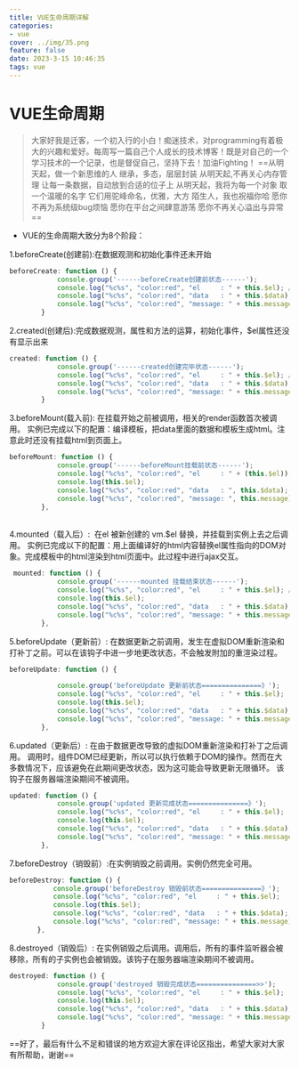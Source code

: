 ```yaml
---
title: VUE生命周期详解
categories:
- vue
cover: ../img/35.png
feature: false
date: 2023-3-15 10:46:35
tags: vue
---
```


# VUE生命周期
 >大家好我是迁客，一个初入行的小白！痴迷技术，对programming有着极大的兴趣和爱好。每周写一篇自己个人成长的技术博客！既是对自己的一个学习技术的一个记录，也是督促自己，坚持下去！加油Fighting！
 >==从明天起，做一个新思维的人
 >继承，多态，层层封装
 >从明天起,不再关心内存管理
 >让每一条数据，自动放到合适的位子上
 >从明天起，我将为每一个对象
 >取一个温暖的名字
 >它们用驼峰命名，优雅，大方
 >陌生人，我也祝福你哈
 >愿你不再为系统级bug烦恼
 >愿你在平台之间肆意游荡
 >愿你不再关心溢出与异常==
* VUE的生命周期大致分为8个阶段：

1.beforeCreate(创建前):在数据观测和初始化事件还未开始
    
```javascript
beforeCreate: function () {
            console.group('------beforeCreate创建前状态------');
            console.log("%c%s", "color:red", "el     : " + this.$el); //undefined
            console.log("%c%s", "color:red", "data   : " + this.$data); //undefined
            console.log("%c%s", "color:red", "message: " + this.message)
        }
```


2.created(创建后):完成数据观测，属性和方法的运算，初始化事件，$el属性还没有显示出来
```javascript
created: function () {
            console.group('------created创建完毕状态------');
            console.log("%c%s", "color:red", "el     : " + this.$el); //undefined
            console.log("%c%s", "color:red", "data   : " + this.$data); //已被初始化
            console.log("%c%s", "color:red", "message: " + this.message); //已被初始化
        }
```
3.beforeMount(载入前):
        在挂载开始之前被调用，相关的render函数首次被调用。
        实例已完成以下的配置：编译模板，把data里面的数据和模板生成html。注意此时还没有挂载html到页面上。
```javascript
beforeMount: function () {
            console.group('------beforeMount挂载前状态------');
            console.log("%c%s", "color:red", "el     : " + (this.$el)); //已被初始化
            console.log(this.$el);
            console.log("%c%s", "color:red", "data   : ", this.$data); //已被初始化
            console.log("%c%s", "color:red", "message: ", this.message); //已被初始化
        },
```


​        
4.mounted（载入后）:
​        在el 被新创建的 vm.$el 替换，并挂载到实例上去之后调用。
​        实例已完成以下的配置：用上面编译好的html内容替换el属性指向的DOM对象。完成模板中的html渲染到html页面中。此过程中进行ajax交互。
```javascript
 mounted: function () {
            console.group('------mounted 挂载结束状态------');
            console.log("%c%s", "color:red", "el     : " + this.$el); //已被初始化
            console.log(this.$el);
            console.log("%c%s", "color:red", "data   : " + this.$data); //已被初始化
            console.log("%c%s", "color:red", "message: " + this.message); //已被初始化
        },
```
 5.beforeUpdate（更新前）:
     在数据更新之前调用，发生在虚拟DOM重新渲染和打补丁之前。可以在该钩子中进一步地更改状态，不会触发附加的重渲染过程。
```javascript
beforeUpdate: function () {
    
            console.group('beforeUpdate 更新前状态===============》');
            console.log("%c%s", "color:red", "el     : " + this.$el);
            console.log(this.$el);
            console.log("%c%s", "color:red", "data   : " + this.$data);
            console.log("%c%s", "color:red", "message: " + this.message);
        },
```
 6.updated（更新后）:
     在由于数据更改导致的虚拟DOM重新渲染和打补丁之后调用。
     调用时，组件DOM已经更新，所以可以执行依赖于DOM的操作。然而在大多数情况下，应该避免在此期间更改状态，因为这可能会导致更新无限循环。
     该钩子在服务器端渲染期间不被调用。
```javascript
updated: function () {
            console.group('updated 更新完成状态===============》');
            console.log("%c%s", "color:red", "el     : " + this.$el);
            console.log(this.$el);
            console.log("%c%s", "color:red", "data   : " + this.$data);
            console.log("%c%s", "color:red", "message: " + this.message);
        },
```

 7.beforeDestroy（销毁前）:在实例销毁之前调用。实例仍然完全可用。
 ```javascript
 beforeDestroy: function () {
            console.group('beforeDestroy 销毁前状态===============》');
            console.log("%c%s", "color:red", "el     : " + this.$el);
            console.log(this.$el);
            console.log("%c%s", "color:red", "data   : " + this.$data);
            console.log("%c%s", "color:red", "message: " + this.message);
        },
 ```
 8.destroyed（销毁后）:
        在实例销毁之后调用。调用后，所有的事件监听器会被移除，所有的子实例也会被销毁。该钩子在服务器端渲染期间不被调用。
```javascript
destroyed: function () {
            console.group('destroyed 销毁完成状态===============>>');
            console.log("%c%s", "color:red", "el     : " + this.$el);
            console.log(this.$el);
            console.log("%c%s", "color:red", "data   : " + this.$data);
            console.log("%c%s", "color:red", "message: " + this.message)
        }
```

==好了，最后有什么不足和错误的地方欢迎大家在评论区指出，希望大家对大家有所帮助，谢谢==